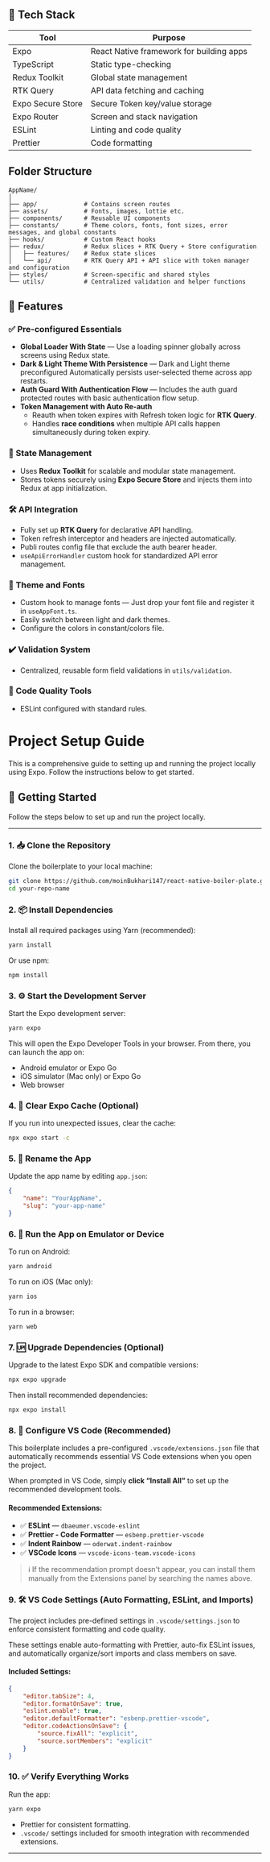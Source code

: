 ## 🧩 Tech Stack

| Tool              | Purpose                                  |
| ----------------- | ---------------------------------------- |
| Expo              | React Native framework for building apps |
| TypeScript        | Static type-checking                     |
| Redux Toolkit     | Global state management                  |
| RTK Query         | API data fetching and caching            |
| Expo Secure Store | Secure Token key/value storage           |
| Expo Router       | Screen and stack navigation              |
| ESLint            | Linting and code quality                 |
| Prettier          | Code formatting                          |

## Folder Structure

```
AppName/
│
├── app/             # Contains screen routes
├── assets/          # Fonts, images, lottie etc.
├── components/      # Reusable UI components
├── constants/       # Theme colors, fonts, font sizes, error messages, and global constants
├── hooks/           # Custom React hooks
├── redux/           # Redux slices + RTK Query + Store configuration
│   ├── features/    # Redux state slices
│   └── api/         # RTK Query API + API slice with token manager and configuration
├── styles/          # Screen-specific and shared styles
└── utils/           # Centralized validation and helper functions
```

## 🚀 Features

### ✅ Pre-configured Essentials

- **Global Loader With State** — Use a loading spinner globally across screens using Redux state.
- **Dark & Light Theme With Persistence** — Dark and Light theme preconfigured Automatically persists user-selected theme across app restarts.
- **Auth Guard With Authentication Flow** — Includes the auth guard protected routes with basic authentication flow setup.
- **Token Management with Auto Re-auth**
    - Reauth when token expires with Refresh token logic for **RTK Query**.
    - Handles **race conditions** when multiple API calls happen simultaneously during token expiry.

### 🧠 State Management

- Uses **Redux Toolkit** for scalable and modular state management.
- Stores tokens securely using **Expo Secure Store** and injects them into Redux at app initialization.

### 🛠️ API Integration

- Fully set up **RTK Query** for declarative API handling.
- Token refresh interceptor and headers are injected automatically.
- Publi routes config file that exclude the auth bearer header.
- `useApiErrorHandler` custom hook for standardized API error management.

### 🎨 Theme and Fonts

- Custom hook to manage fonts — Just drop your font file and register it in `useAppFont.ts`.
- Easily switch between light and dark themes.
- Configure the colors in constant/colors file.

### ✔️ Validation System

- Centralized, reusable form field validations in `utils/validation`.

### 🧹 Code Quality Tools

- ESLint configured with standard rules.

# Project Setup Guide

This is a comprehensive guide to setting up and running the project locally using Expo. Follow the instructions below to get started.

## 🚀 Getting Started

Follow the steps below to set up and run the project locally.

---

### 1. 📥 Clone the Repository

Clone the boilerplate to your local machine:

```bash
git clone https://github.com/moinBukhari147/react-native-boiler-plate.git
cd your-repo-name
```

### 2. 📦 Install Dependencies

Install all required packages using Yarn (recommended):

```bash
yarn install
```

Or use npm:

```bash
npm install
```

### 3. ⚙️ Start the Development Server

Start the Expo development server:

```bash
yarn expo
```

This will open the Expo Developer Tools in your browser. From there, you can launch the app on:

- Android emulator or Expo Go
- iOS simulator (Mac only) or Expo Go
- Web browser

### 4. 🧼 Clear Expo Cache (Optional)

If you run into unexpected issues, clear the cache:

```bash
npx expo start -c
```

### 5. 📝 Rename the App

Update the app name by editing `app.json`:

```json
{
    "name": "YourAppName",
    "slug": "your-app-name"
}
```

### 6. 📲 Run the App on Emulator or Device

To run on Android:

```bash
yarn android
```

To run on iOS (Mac only):

```bash
yarn ios
```

To run in a browser:

```bash
yarn web
```

### 7. 🆙 Upgrade Dependencies (Optional)

Upgrade to the latest Expo SDK and compatible versions:

```bash
npx expo upgrade
```

Then install recommended dependencies:

```bash
npx expo install
```

### 8. 💅 Configure VS Code (Recommended)

This boilerplate includes a pre-configured `.vscode/extensions.json` file that automatically recommends essential VS Code extensions when you open the project.

When prompted in VS Code, simply **click “Install All”** to set up the recommended development tools.

#### Recommended Extensions:

- ✅ **ESLint** — `dbaeumer.vscode-eslint`
- ✅ **Prettier - Code Formatter** — `esbenp.prettier-vscode`
- ✅ **Indent Rainbow** — `oderwat.indent-rainbow`
- ✅ **VSCode Icons** — `vscode-icons-team.vscode-icons`

> ℹ️ If the recommendation prompt doesn't appear, you can install them manually from the Extensions panel by searching the names above.

### 9. 🛠 VS Code Settings (Auto Formatting, ESLint, and Imports)

The project includes pre-defined settings in `.vscode/settings.json` to enforce consistent formatting and code quality.

These settings enable auto-formatting with Prettier, auto-fix ESLint issues, and automatically organize/sort imports and class members on save.

#### Included Settings:

```json
{
    "editor.tabSize": 4,
    "editor.formatOnSave": true,
    "eslint.enable": true,
    "editor.defaultFormatter": "esbenp.prettier-vscode",
    "editor.codeActionsOnSave": {
        "source.fixAll": "explicit",
        "source.sortMembers": "explicit"
    }
}
```

### 10. ✅ Verify Everything Works

Run the app:

```bash
yarn expo
```
- Prettier for consistent formatting.
- `.vscode/` settings included for smooth integration with recommended extensions.

---
